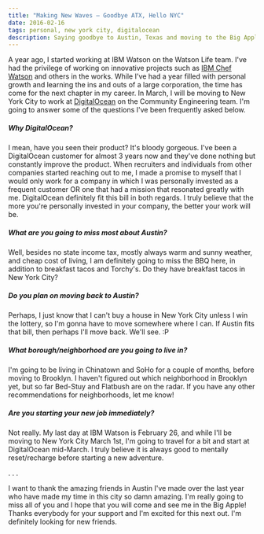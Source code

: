 ```yaml
---
title: "Making New Waves – Goodbye ATX, Hello NYC"
date: 2016-02-16
tags: personal, new york city, digitalocean
description: Saying goodbye to Austin, Texas and moving to the Big Apple for the next chapter!
---
```


A year ago, I started working at IBM Watson on the Watson Life team. I've had the privilege of working on innovative projects such as [IBM Chef Watson](http://ibmchefwatson.com) and others in the works. While I've had a year filled with personal growth and learning the ins and outs of a large corporation, the time has come for the next chapter in my career. In March, I will be moving to New York City to work at [DigitalOcean](http://digitalocean.com) on the Community Engineering team. I'm going to answer some of the questions I've been frequently asked below.

##### Why DigitalOcean?  

I mean, have you seen their product? It's bloody gorgeous. I've been a DigitalOcean customer for almost 3 years now and they've done nothing but constantly improve the product. When recruiters and individuals from other companies started reaching out to me, I made a promise to myself that I would only work for a company in which I was personally invested as a frequent customer OR one that had a mission that resonated greatly with me. DigitalOcean definitely fit this bill in both regards. I truly believe that the more you're personally invested in your company, the better your work will be.

##### What are you going to miss most about Austin?  

Well, besides no state income tax, mostly always warm and sunny weather, and cheap cost of living, I am definitely going to miss the BBQ here, in addition to breakfast tacos and Torchy's. Do they have breakfast tacos in New York City?

##### Do you plan on moving back to Austin?  

Perhaps, I just know that I can't buy a house in New York City unless I win the lottery, so I'm gonna have to move somewhere where I can. If Austin fits that bill, then perhaps I'll move back. We'll see. :P

##### What borough/neighborhood are you going to live in?  
I'm going to be living in Chinatown and SoHo for a couple of months, before moving to Brooklyn. I haven't figured out which neighborhood in Brooklyn yet, but so far Bed-Stuy and Flatbush are on the radar. If you have any other recommendations for neighborhoods, let me know!

##### Are you starting your new job immediately?  
Not really. My last day at IBM Watson is February 26, and while I'll be moving to New York City March 1st, I'm going to travel for a bit and start at DigitalOcean mid-March. I truly believe it is always good to mentally reset/recharge before starting a new adventure.

. . .

I want to thank the amazing friends in Austin I've made over the last year who have made my time in this city so damn amazing. I'm
really going to miss all of you and I hope that you will come and see me in the Big Apple! Thanks everybody for your support and I'm excited for this next out. I'm definitely looking for new friends.
